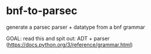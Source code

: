 # bnf-to-parsec
generate a parsec parser + datatype from a bnf grammar


GOAL: read this and spit out: ADT + parser (https://docs.python.org/3/reference/grammar.html)
